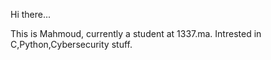 Hi there...

This is Mahmoud, currently a student at 1337.ma. Intrested in C,Python,Cybersecurity stuff.
